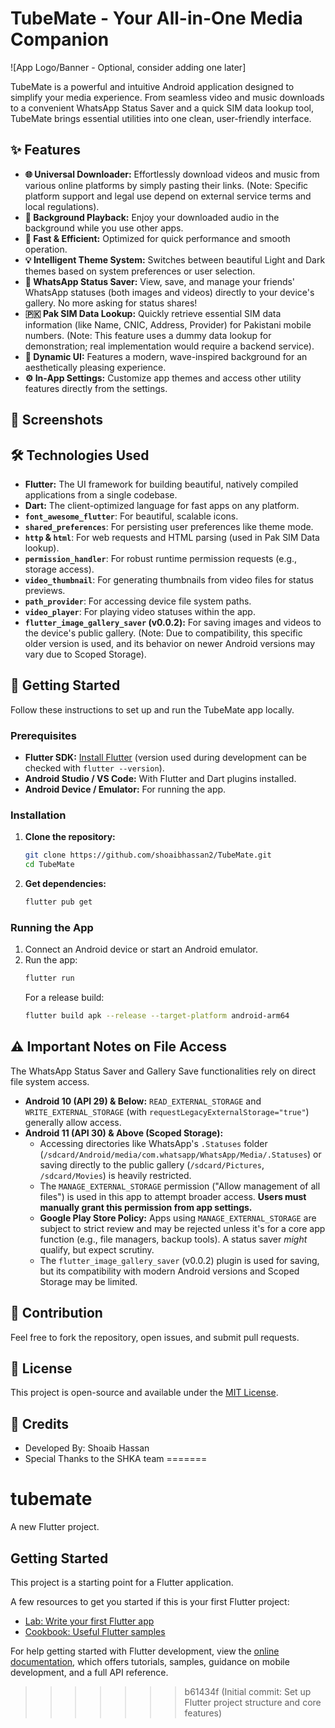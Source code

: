 # TubeMate - Your All-in-One Media Companion

![App Logo/Banner - Optional, consider adding one later]
<!-- You can add a screenshot or a GIF of your app here for visual appeal. -->
<!-- Example: <p align="center"><img src="path/to/your/screenshot.png" alt="TubeMate App Screenshot" width="auto"></p> -->

TubeMate is a powerful and intuitive Android application designed to simplify your media experience. From seamless video and music downloads to a convenient WhatsApp Status Saver and a quick SIM data lookup tool, TubeMate brings essential utilities into one clean, user-friendly interface.

## ✨ Features

*   **🌐 Universal Downloader:** Effortlessly download videos and music from various online platforms by simply pasting their links. (Note: Specific platform support and legal use depend on external service terms and local regulations).
*   **🎵 Background Playback:** Enjoy your downloaded audio in the background while you use other apps.
*   **🚀 Fast & Efficient:** Optimized for quick performance and smooth operation.
*   **💡 Intelligent Theme System:** Switches between beautiful Light and Dark themes based on system preferences or user selection.
*   **📱 WhatsApp Status Saver:** View, save, and manage your friends' WhatsApp statuses (both images and videos) directly to your device's gallery. No more asking for status shares!
*   **🇵🇰 Pak SIM Data Lookup:** Quickly retrieve essential SIM data information (like Name, CNIC, Address, Provider) for Pakistani mobile numbers. (Note: This feature uses a dummy data lookup for demonstration; real implementation would require a backend service).
*   **🌊 Dynamic UI:** Features a modern, wave-inspired background for an aesthetically pleasing experience.
*   **⚙️ In-App Settings:** Customize app themes and access other utility features directly from the settings.

## 📸 Screenshots

<!-- After you install the app on a device/emulator, take some good screenshots and add them here. -->
<!-- Example: -->
<!-- <p align="center"> -->
<!--   <img src="screenshots/screenshot_home.png" width="30%" alt="Home Screen"> -->
<!--   <img src="screenshots/screenshot_status_saver.png" width="30%" alt="WhatsApp Status Saver"> -->
<!--   <img src="screenshots/screenshot_settings.png" width="30%" alt="Settings Screen"> -->
<!-- </p> -->

## 🛠️ Technologies Used

*   **Flutter:** The UI framework for building beautiful, natively compiled applications from a single codebase.
*   **Dart:** The client-optimized language for fast apps on any platform.
*   **`font_awesome_flutter`**: For beautiful, scalable icons.
*   **`shared_preferences`**: For persisting user preferences like theme mode.
*   **`http` & `html`**: For web requests and HTML parsing (used in Pak SIM Data lookup).
*   **`permission_handler`**: For robust runtime permission requests (e.g., storage access).
*   **`video_thumbnail`**: For generating thumbnails from video files for status previews.
*   **`path_provider`**: For accessing device file system paths.
*   **`video_player`**: For playing video statuses within the app.
*   **`flutter_image_gallery_saver` (v0.0.2):** For saving images and videos to the device's public gallery. (Note: Due to compatibility, this specific older version is used, and its behavior on newer Android versions may vary due to Scoped Storage).

## 🚀 Getting Started

Follow these instructions to set up and run the TubeMate app locally.

### Prerequisites

*   **Flutter SDK:** [Install Flutter](https://flutter.dev/docs/get-started/install) (version used during development can be checked with `flutter --version`).
*   **Android Studio / VS Code:** With Flutter and Dart plugins installed.
*   **Android Device / Emulator:** For running the app.

### Installation

1.  **Clone the repository:**
    ```bash
    git clone https://github.com/shoaibhassan2/TubeMate.git
    cd TubeMate
    ```

2.  **Get dependencies:**
    ```bash
    flutter pub get
    ```

### Running the App

1.  Connect an Android device or start an Android emulator.
2.  Run the app:
    ```bash
    flutter run
    ```
    For a release build:
    ```bash
    flutter build apk --release --target-platform android-arm64
    ```

## ⚠️ Important Notes on File Access

The WhatsApp Status Saver and Gallery Save functionalities rely on direct file system access.
*   **Android 10 (API 29) & Below:** `READ_EXTERNAL_STORAGE` and `WRITE_EXTERNAL_STORAGE` (with `requestLegacyExternalStorage="true"`) generally allow access.
*   **Android 11 (API 30) & Above (Scoped Storage):**
    *   Accessing directories like WhatsApp's `.Statuses` folder (`/sdcard/Android/media/com.whatsapp/WhatsApp/Media/.Statuses`) or saving directly to the public gallery (`/sdcard/Pictures`, `/sdcard/Movies`) is heavily restricted.
    *   The `MANAGE_EXTERNAL_STORAGE` permission ("Allow management of all files") is used in this app to attempt broader access. **Users must manually grant this permission from app settings.**
    *   **Google Play Store Policy:** Apps using `MANAGE_EXTERNAL_STORAGE` are subject to strict review and may be rejected unless it's for a core app function (e.g., file managers, backup tools). A status saver *might* qualify, but expect scrutiny.
    *   The `flutter_image_gallery_saver` (v0.0.2) plugin is used for saving, but its compatibility with modern Android versions and Scoped Storage may be limited.

## 🤝 Contribution

Feel free to fork the repository, open issues, and submit pull requests.

## 📄 License

This project is open-source and available under the [MIT License](LICENSE).

## 🙏 Credits

*   Developed By: Shoaib Hassan
*   Special Thanks to the SHKA team
=======
# tubemate

A new Flutter project.

## Getting Started

This project is a starting point for a Flutter application.

A few resources to get you started if this is your first Flutter project:

- [Lab: Write your first Flutter app](https://docs.flutter.dev/get-started/codelab)
- [Cookbook: Useful Flutter samples](https://docs.flutter.dev/cookbook)

For help getting started with Flutter development, view the
[online documentation](https://docs.flutter.dev/), which offers tutorials,
samples, guidance on mobile development, and a full API reference.
>>>>>>> b61434f (Initial commit: Set up Flutter project structure and core features)
